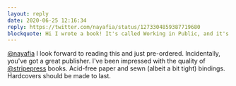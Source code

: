 ```yaml
---
layout: reply
date: 2020-06-25 12:16:34
reply: https://twitter.com/nayafia/status/1273304859387719680
blockquote: Hi I wrote a book! It's called Working in Public, and it's the story of modern open source and its implications for online communities and the creator economy. Now available for pre-order on Amazon.
---
```


[@nayafia](https://twitter.com/nayafia/status/1273304859387719680) I look forward to reading this and just pre-ordered. Incidentally, you've got a great publisher. I've been impressed with the quality of [@stripepress](https://twitter.com/stripepress) books. Acid-free paper and sewn (albeit a bit tight) bindings. Hardcovers should be made to last.

